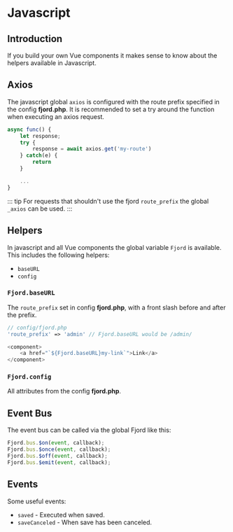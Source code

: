 # Javascript

## Introduction

If you build your own Vue components it makes sense to know about the helpers
available in Javascript.

## Axios

The javascript global `axios` is configured with the route prefix specified in
the config **fjord.php**. It is recommended to set a try around the function
when executing an axios request.

```javascript
async func() {
    let response;
    try {
        response = await axios.get('my-route')
    } catch(e) {
        return
    }

    ...
}
```

::: tip For requests that shouldn't use the fjord `route_prefix` the global
`_axios` can be used. :::

## Helpers

In javascript and all Vue components the global variable `Fjord` is available.
This includes the following helpers:

-   `baseURL`
-   `config`

### `Fjord.baseURL`

The `route_prefix` set in config **fjord.php**, with a front slash before and
after the prefix.

```php
// config/fjord.php
'route_prefix' => 'admin' // Fjord.baseURL would be /admin/
```

```javascript
<component>
	<a href="`${Fjord.baseURL}my-link`">Link</a>
</component>
```

### `Fjord.config`

All attributes from the config **fjord.php**.

## Event Bus

The event bus can be called via the global Fjord like this:

```javascript
Fjord.bus.$on(event, callback);
Fjord.bus.$once(event, callback);
Fjord.bus.$off(event, callback);
Fjord.bus.$emit(event, callback);
```

## Events

Some useful events:

-   `saved` - Executed when saved.
-   `saveCanceled` - When save has been canceled.
